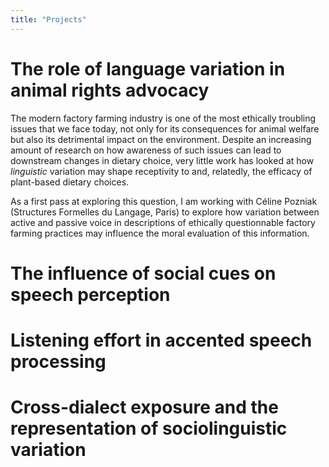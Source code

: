 ```yaml
---
title: "Projects"
---
```


# The role of language variation in animal rights advocacy

The modern factory farming industry is one of the most ethically troubling issues that we face today, not only for its consequences for animal welfare but also its detrimental impact on the environment. Despite an increasing amount of research on how awareness of such issues can lead to downstream changes in dietary choice, very little work has looked at how *linguistic* variation may shape receptivity to and, relatedly, the efficacy of plant-based dietary choices.

As a first pass at exploring this question, I am working with Céline Pozniak (Structures Formelles du Langage, Paris) to explore how variation between active and passive voice in descriptions of ethically questionnable factory farming practices may influence the moral evaluation of this information.       

# The influence of social cues on speech perception 


# Listening effort in accented speech processing


# Cross-dialect exposure and the representation of sociolinguistic variation
